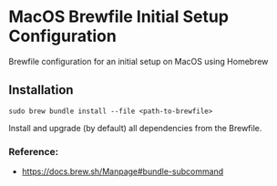 # MacOS Brewfile Initial Setup Configuration
Brewfile configuration for an initial setup on MacOS using Homebrew

## Installation
```console
sudo brew bundle install --file <path-to-brewfile>
```
Install and upgrade (by default) all dependencies from the Brewfile.

### Reference:
- https://docs.brew.sh/Manpage#bundle-subcommand
